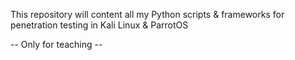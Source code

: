 This repository will content all my Python scripts & frameworks for penetration testing in Kali Linux & ParrotOS

-- Only for teaching --
